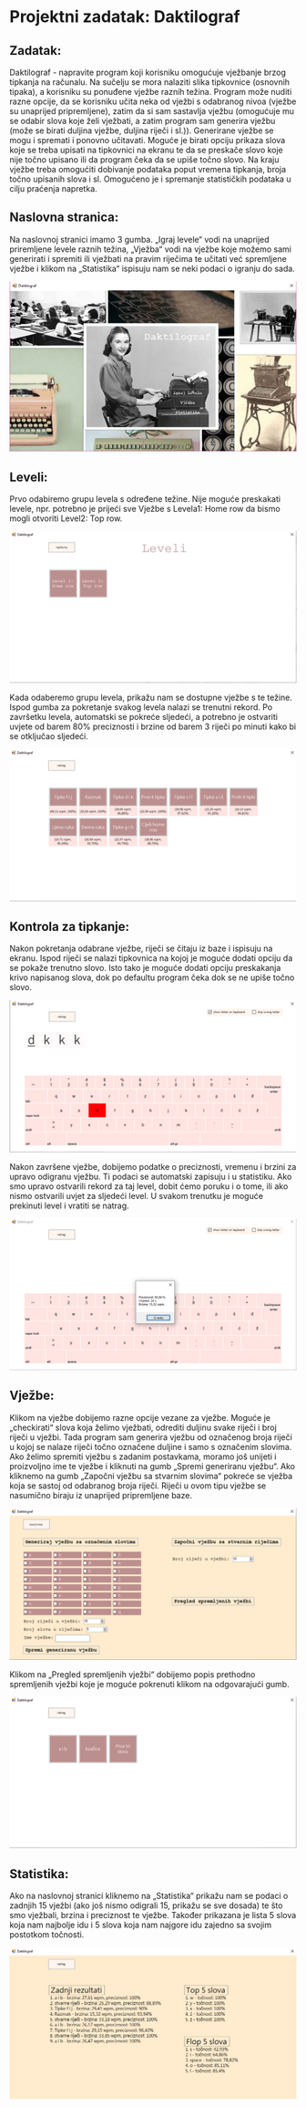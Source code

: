 # Projektni zadatak: Daktilograf
## Zadatak: 

Daktilograf - napravite program koji korisniku omogućuje vježbanje brzog tipkanja na računalu. Na sučelju se mora nalaziti slika tipkovnice (osnovnih tipaka), a korisniku su ponuđene vježbe raznih težina. Program može nuditi razne opcije, da se korisniku učita neka od vježbi s odabranog nivoa (vježbe su unaprijed pripremljene), zatim da si sam sastavlja vježbu (omogućuje mu se odabir slova koje želi vježbati, a zatim program sam generira vježbu (može se birati duljina vježbe, duljina riječi i sl.)). Generirane vježbe se mogu i spremati i ponovno učitavati. Moguće je birati opciju prikaza slova koje se treba upisati na tipkovnici na ekranu te da se preskače slovo koje nije točno upisano ili da program čeka da se upiše točno slovo. Na kraju vježbe treba omogućiti dobivanje podataka poput vremena tipkanja, broja točno upisanih slova i sl. Omogućeno je i spremanje statističkih podataka u cilju praćenja napretka.


## Naslovna stranica:
Na naslovnoj stranici imamo 3 gumba. „Igraj levele“ vodi na unaprijed priremljene levele raznih težina, „Vježba“ vodi na vježbe koje možemo sami generirati i spremiti ili vježbati na pravim riječima te učitati već spremljene vježbe i klikom na „Statistika“ ispisuju nam se neki podaci o igranju do sada.

![alt text](https://github.com/matonce/rp3/blob/master/projekt_maja_proba/slike%20aplikacije/1.png)

## Leveli:
Prvo odabiremo grupu levela s određene težine. Nije moguće preskakati levele, npr. potrebno je prijeći sve Vježbe s Levela1: Home row da bismo mogli otvoriti Level2: Top row. 

![alt text](https://github.com/matonce/rp3/blob/master/projekt_maja_proba/slike%20aplikacije/2.png)
 
Kada odaberemo grupu levela, prikažu nam se dostupne vježbe s te težine. Ispod gumba za pokretanje svakog levela nalazi se trenutni rekord. Po završetku levela, automatski se pokreće sljedeći, a potrebno je ostvariti uvjete od barem 80% preciznosti i brzine od barem 3 riječi po minuti kako bi se otključao sljedeći. 

![alt text](https://github.com/matonce/rp3/blob/master/projekt_maja_proba/slike%20aplikacije/3.png)
 

## Kontrola za tipkanje: 
Nakon pokretanja odabrane vježbe, riječi se čitaju iz baze i ispisuju na ekranu. Ispod riječi se nalazi tipkovnica na kojoj je moguće dodati opciju da se pokaže trenutno slovo. Isto tako je moguće dodati opciju preskakanja krivo napisanog slova, dok po defaultu program čeka dok se ne upiše točno slovo. 

![alt text](https://github.com/matonce/rp3/blob/master/projekt_maja_proba/slike%20aplikacije/4.png)
 
Nakon završene vježbe, dobijemo podatke o preciznosti, vremenu i brzini za upravo odigranu vježbu. Ti podaci se automatski zapisuju i u statistiku. Ako smo upravo ostvarili rekord za taj level, dobit ćemo poruku i o tome, ili ako nismo ostvarili uvjet za sljedeći level.  U svakom trenutku je moguće prekinuti level i vratiti se natrag.

![alt text](https://github.com/matonce/rp3/blob/master/projekt_maja_proba/slike%20aplikacije/5.png)
 

## Vježbe:
Klikom na vježbe dobijemo razne opcije vezane za vježbe. Moguće je „checkirati“ slova koja želimo vježbati, odrediti duljinu svake riječi i broj riječi u vježbi. Tada program sam generira vježbu od označenog broja riječi u kojoj se nalaze riječi točno označene duljine i samo s označenim slovima.  
Ako želimo spremiti vježbu s zadanim postavkama, moramo još unijeti i proizvoljno ime te vježbe i kliknuti na gumb „Spremi generiranu vježbu“.
Ako kliknemo na gumb „Započni vježbu sa stvarnim slovima“ pokreće se vježba koja se sastoj od odabranog broja riječi. Riječi u ovom tipu vježbe se nasumično biraju iz unaprijed pripremljene baze. 

![alt text](https://github.com/matonce/rp3/blob/master/projekt_maja_proba/slike%20aplikacije/6.png)

 
Klikom na „Pregled spremljenih vježbi“ dobijemo popis prethodno spremljenih vježbi koje je moguće pokrenuti klikom na odgovarajući gumb.

![alt text](https://github.com/matonce/rp3/blob/master/projekt_maja_proba/slike%20aplikacije/7.png)
 
## Statistika:
Ako na naslovnoj stranici kliknemo na „Statistika“ prikažu nam se podaci o zadnjih 15 vježbi (ako još nismo odigrali 15, prikažu se sve dosada) te što smo vježbali, brzina i preciznost te vježbe. Također prikazana je lista 5 slova koja nam najbolje idu i 5 slova koja nam najgore idu zajedno sa svojim postotkom točnosti. 

![alt text](https://github.com/matonce/rp3/blob/master/projekt_maja_proba/slike%20aplikacije/8.png)

